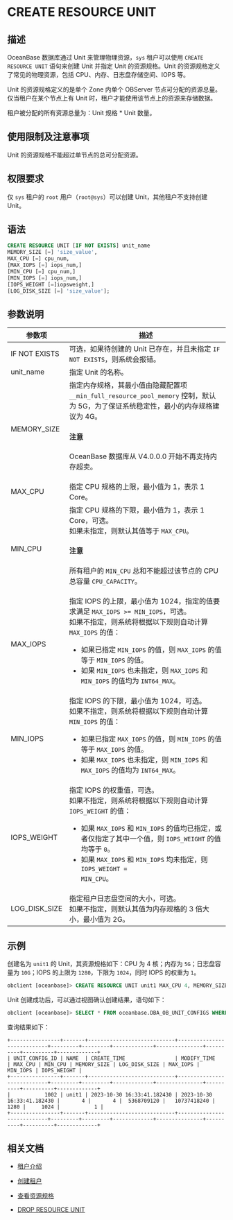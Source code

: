 # CREATE RESOURCE UNIT

## 描述

OceanBase 数据库通过 Unit 来管理物理资源，`sys` 租户可以使用 `CREATE RESOURCE UNIT` 语句来创建 Unit 并指定 Unit 的资源规格。Unit 的资源规格定义了常见的物理资源，包括 CPU、内存、日志盘存储空间、IOPS 等。

Unit 的资源规格定义的是单个 Zone 内单个 OBServer 节点可分配的资源总量。仅当租户在某个节点上有 Unit 时，租户才能使用该节点上的资源来存储数据。

租户被分配的所有资源总量为：Unit 规格 \* Unit 数量。

## 使用限制及注意事项

Unit 的资源规格不能超过单节点的总可分配资源。

## 权限要求

仅 `sys` 租户的 `root` 用户（`root@sys`）可以创建 Unit，其他租户不支持创建 Unit。

## 语法

```sql
CREATE RESOURCE UNIT [IF NOT EXISTS] unit_name 
MEMORY_SIZE [=] 'size_value',
MAX_CPU [=] cpu_num, 
[MAX_IOPS [=] iops_num,]
[MIN_CPU [=] cpu_num,]
[MIN_IOPS [=] iops_num,] 
[IOPS_WEIGHT [=]iopsweight,]
[LOG_DISK_SIZE [=] 'size_value'];
```

## 参数说明

|     参数项       |          描述                                                                                                                    |
|-----------------|----------------------------------------------------------------------------------------------------------------------------------|
| IF NOT EXISTS   | 可选，如果待创建的 Unit 已存在，并且未指定 `IF NOT EXISTS`，则系统会报错。                                                            |
| unit_name       | 指定 Unit 的名称。                                                                                                                |
| MEMORY_SIZE     | 指定内存规格，其最小值由隐藏配置项 `__min_full_resource_pool_memory` 控制，默认为 5G，为了保证系统稳定性，最小的内存规格建议为 4G。  <main id="notice" type='notice'><h4>注意</h4><p>OceanBase 数据库从 V4.0.0.0 开始不再支持内存超卖。</p></main> |
| MAX_CPU         | 指定 CPU 规格的上限，最小值为 1，表示 1 Core。                                                                                                      |
| MIN_CPU         | 指定 CPU 规格的下限，最小值为 1，表示 1 Core，可选。</br>如果未指定，则默认其值等于 `MAX_CPU`。<main id="notice" type='notice'><h4>注意</h4><p>所有租户的 <code>MIN_CPU</code> 总和不能超过该节点的 CPU 总容量 <code>CPU_CAPACITY</code>。</p></main>  |
| MAX_IOPS        | 指定 IOPS 的上限，最小值为 1024，指定的值要求满足 `MAX_IOPS >= MIN_IOPS`，可选。</br>如果不指定，则系统将根据以下规则自动计算 `MAX_IOPS` 的值：<ul><li> 如果已指定 <code>MIN_IOPS</code> 的值，则 <code>MAX_IOPS</code> 的值等于 <code>MIN_IOPS</code> 的值。</li> <li>如果 <code>MIN_IOPS</code> 也未指定，则 <code>MAX_IOPS</code> 和 <code>MIN_IOPS</code> 的值均为 <code>INT64_MAX</code>。</li></ul>                                                                |
| MIN_IOPS        | 指定 IOPS 的下限，最小值为 1024，可选。 </br>如果不指定，则系统将根据以下规则自动计算 `MIN_IOPS` 的值：<ul><li> 如果已指定 <code>MAX_IOPS</code> 的值，则 <code>MIN_IOPS</code> 的值等于 <code>MAX_IOPS</code> 的值。</li> <li>如果 <code>MAX_IOPS</code> 也未指定，则 <code>MIN_IOPS</code> 和 <code>MAX_IOPS</code> 的值均为 <code>INT64_MAX</code>。</li></ul>                                                                                                 |
| IOPS_WEIGHT     | 指定 IOPS 的权重值，可选。 </br>如果不指定，则系统将根据以下规则自动计算 `IOPS_WEIGHT` 的值：<ul><li>如果 <code>MAX_IOPS</code> 和 <code>MIN_IOPS</code> 的值均已指定，或者仅指定了其中一个值，则 <code>IOPS_WEIGHT</code> 的值均等于 <code>0</code>。</li> <li>如果 <code>MAX_IOPS</code> 和 <code>MIN_IOPS</code> 均未指定，则 <code>IOPS_WEIGHT = MIN_CPU</code>。</li></ul>                                                                                                            |
| LOG_DISK_SIZE   | 指定租户日志盘空间的大小，可选。</br>如果不指定，则默认其值为内存规格的 3 倍大小，最小值为 2G。|

## 示例

创建名为 `unit1` 的 Unit，其资源规格如下：CPU 为 4 核；内存为 `5G`；日志盘容量为 `10G`；IOPS 的上限为 `1280`，下限为 `1024`，同时 IOPS 的权重为 `1`。

```sql
obclient [oceanbase]> CREATE RESOURCE UNIT unit1 MAX_CPU 4, MEMORY_SIZE '5G', MAX_IOPS 1280,LOG_DISK_SIZE '10G', MIN_IOPS=1024, IOPS_WEIGHT=1;
```

Unit 创建成功后，可以通过视图确认创建结果，语句如下：

```sql
obclient [oceanbase]> SELECT * FROM oceanbase.DBA_OB_UNIT_CONFIGS WHERE NAME='unit1';
```

查询结果如下：

```shell
+----------------+-------+----------------------------+----------------------------+---------+---------+-------------+---------------+----------+----------+-------------+
| UNIT_CONFIG_ID | NAME  | CREATE_TIME                | MODIFY_TIME                | MAX_CPU | MIN_CPU | MEMORY_SIZE | LOG_DISK_SIZE | MAX_IOPS | MIN_IOPS | IOPS_WEIGHT |
+----------------+-------+----------------------------+----------------------------+---------+---------+-------------+---------------+----------+----------+-------------+
|           1002 | unit1 | 2023-10-30 16:33:41.182430 | 2023-10-30 16:33:41.182430 |       4 |       4 |  5368709120 |   10737418240 |     1280 |     1024 |           1 |
+----------------+-------+----------------------------+----------------------------+---------+---------+-------------+---------------+----------+----------+-------------+
```

## 相关文档

* [租户介绍](../../../../600.manage/200.tenant-management/100.tenant-introduction.md)

* [创建租户](../../../../600.manage/200.tenant-management/600.common-tenant-operations/200.manage-create-tenant.md)

* [查看资源规格](../../../../600.manage/200.tenant-management/600.common-tenant-operations/1600.resource-specification-management/100.view-resource-unit-configuration.md)

* [DROP RESOURCE UNIT](1000.drop-resource-unit.md)

